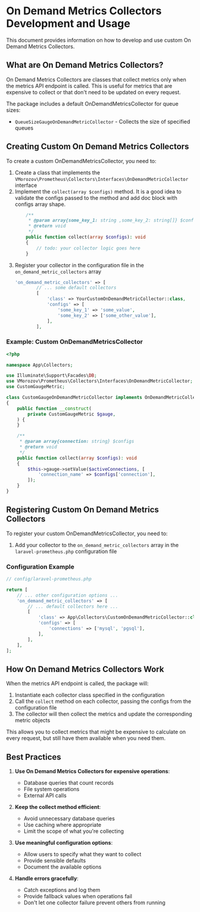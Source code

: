 # On Demand Metrics Collectors Development and Usage

This document provides information on how to develop and use custom On Demand Metrics Collectors.

## What are On Demand Metrics Collectors?

On Demand Metrics Collectors are classes that collect metrics only when the metrics API endpoint is called. This is useful for metrics that are expensive to collect or that don't need to be updated on every request.

The package includes a default OnDemandMetricsCollector for queue sizes:
- `QueueSizeGaugeOnDemandMetricCollector` - Collects the size of specified queues

## Creating Custom On Demand Metrics Collectors

To create a custom OnDemandMetricsCollector, you need to:

1. Create a class that implements the `VMorozov\Prometheus\Collectors\Interfaces\OnDemandMetricCollector` interface
2. Implement the `collect(array $configs)` method. It is a good idea to validate the configs passed to the method and add doc block with configs array shape.
    ```php
        /**
         * @param array{some_key_1: string ,some_key_2: string[]} $configs
         * @return void
         */
        public function collect(array $configs): void
        {
            // todo: your collector logic goes here
        }
    
    ```
3. Register your collector in the configuration file in the `on_demand_metric_collectors` array
    ```php
    'on_demand_metric_collectors' => [
            // ... some default collectors
            [
                'class' => YourCustomOnDemandMetricCollector::class,
                'configs' => [
                    'some_key_1' => 'some_value',
                    'some_key_2' => ['some_other_value'],
                ],
            ],
    ```


### Example: Custom OnDemandMetricsCollector

```php
<?php

namespace App\Collectors;

use Illuminate\Support\Facades\DB;
use VMorozov\Prometheus\Collectors\Interfaces\OnDemandMetricCollector;
use CustomGaugeMetric;

class CustomGaugeOnDemandMetricCollector implements OnDemandMetricCollector
{
    public function __construct(
        private CustomGaugeMetric $gauge,
    ) {
    }

    /**
     * @param array{connection: string} $configs
     * @return void
     */
    public function collect(array $configs): void
    {
        $this->gauge->setValue($activeConnections, [
            'connection_name' => $configs['connection'],
        ]);
    }
}
```

## Registering Custom On Demand Metrics Collectors

To register your custom OnDemandMetricsCollector, you need to:

1. Add your collector to the `on_demand_metric_collectors` array in the `laravel-prometheus.php` configuration file


### Configuration Example

```php
// config/laravel-prometheus.php

return [
    // ... other configuration options ...
    'on_demand_metric_collectors' => [
        // ... default collectors here ...
        [
            'class' => App\Collectors\CustomOnDemandMetricCollector::class,
            'configs' => [
                'connections' => ['mysql', 'pgsql'],
            ],
        ],
    ],
];
```

## How On Demand Metrics Collectors Work

When the metrics API endpoint is called, the package will:

1. Instantiate each collector class specified in the configuration
2. Call the `collect` method on each collector, passing the configs from the configuration file
3. The collector will then collect the metrics and update the corresponding metric objects

This allows you to collect metrics that might be expensive to calculate on every request, but still have them available when you need them.

## Best Practices

1. **Use On Demand Metrics Collectors for expensive operations**:
   - Database queries that count records
   - File system operations
   - External API calls

2. **Keep the collect method efficient**:
   - Avoid unnecessary database queries
   - Use caching where appropriate
   - Limit the scope of what you're collecting

3. **Use meaningful configuration options**:
   - Allow users to specify what they want to collect
   - Provide sensible defaults
   - Document the available options

4. **Handle errors gracefully**:
   - Catch exceptions and log them
   - Provide fallback values when operations fail
   - Don't let one collector failure prevent others from running

